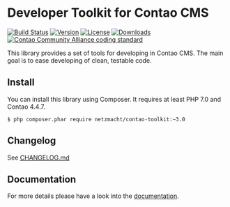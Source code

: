 Developer Toolkit for Contao CMS
================================

[![Build Status](http://img.shields.io/travis/netzmacht/contao-toolkit/master.svg?style=flat-square)](https://travis-ci.org/netzmacht/contao-toolkit)
[![Version](http://img.shields.io/packagist/v/netzmacht/contao-toolkit.svg?style=flat-square)](http://packagist.org/packages/netzmacht/contao-toolkit)
[![License](http://img.shields.io/packagist/l/netzmacht/contao-toolkit.svg?style=flat-square)](http://packagist.org/packages/netzmacht/contao-toolkit)
[![Downloads](http://img.shields.io/packagist/dt/netzmacht/contao-toolkit.svg?style=flat-square)](http://packagist.org/packages/netzmacht/contao-toolkit)
[![Contao Community Alliance coding standard](http://img.shields.io/badge/cca-coding_standard-red.svg?style=flat-square)](https://github.com/contao-community-alliance/coding-standard)


This library provides a set of tools for developing in Contao CMS. The main goal is to ease developing of clean, testable
 code.

Install
-------

You can install this library using Composer. It requires at least PHP 7.0 and Contao 4.4.7.

```
$ php composer.phar require netzmacht/contao-toolkit:~3.0
```

Changelog
---------

See [CHANGELOG.md](CHANGELOG.md)

Documentation
-------------

For more details please have a look into the [documentation][1].

[1]: http://contao-developer-toolkit.readthedocs.io
